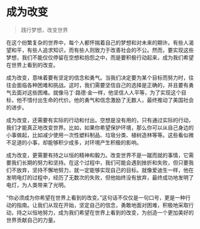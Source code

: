 # 成为改变
> 践行梦想，改变世界

在这个纷繁复杂的世界中，每个人都怀揣着自己的梦想和对未来的期许。有些人渴望和平，有些人追求知识，而有些人则致力于改善社会的不公。然而，要实现这些梦想，我们不能仅仅停留在空想和抱怨之中，而是要积极行动起来，成为我们希望在世界上看到的改变。

成为改变，意味着要有坚定的信念和勇气。当我们决定要为某个目标而努力时，往往会面临各种困难和挑战。这时，我们需要坚信自己的选择是正确的，并且要有勇气去面对这些困难。就像马丁·路德·金一样，他坚信人人平等，为了实现这个目标，他不惜付出生命的代价。他的勇气和信念激励了无数人，最终推动了美国社会的进步。

成为改变，还需要有实际的行动和付出。空想是没有用的，只有通过实际的行动，我们才能真正地改变世界。比如，如果你希望保护环境，那么你可以从自己身边的小事做起，比如减少使用一次性塑料制品、垃圾分类、植树造林等等。这些看似微不足道的小事，却能够积少成多，对环境产生积极的影响。

成为改变，更需要有持之以恒的精神和毅力。改变世界不是一蹴而就的事情，它需要我们长期的努力和坚持。在这个过程中，我们可能会遇到挫折和失败，但只要我们不放弃，坚持不懈地努力，就一定能够实现自己的目标。就像爱迪生一样，他在发明电灯的过程中，经历了无数次的失败，但他始终没有放弃，最终成功地发明了电灯，为人类带来了光明。

“你必须成为你希望在世界上看到的改变。”这句话不仅仅是一句口号，更是一种行动的指南。让我们从现在开始，坚定自己的信念，勇敢地面对困难，积极地采取行动，持之以恒地努力，成为我们希望在世界上看到的改变，为创造一个更加美好的世界贡献自己的力量。